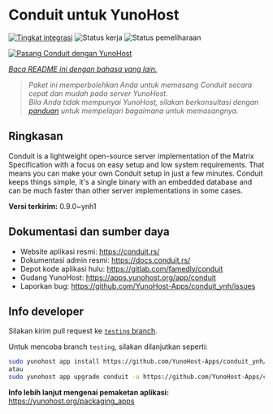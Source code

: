 <!--
N.B.: README ini dibuat secara otomatis oleh <https://github.com/YunoHost/apps/tree/master/tools/readme_generator>
Ini TIDAK boleh diedit dengan tangan.
-->

# Conduit untuk YunoHost

[![Tingkat integrasi](https://apps.yunohost.org/badge/integration/conduit)](https://ci-apps.yunohost.org/ci/apps/conduit/)
![Status kerja](https://apps.yunohost.org/badge/state/conduit)
![Status pemeliharaan](https://apps.yunohost.org/badge/maintained/conduit)

[![Pasang Conduit dengan YunoHost](https://install-app.yunohost.org/install-with-yunohost.svg)](https://install-app.yunohost.org/?app=conduit)

*[Baca README ini dengan bahasa yang lain.](./ALL_README.md)*

> *Paket ini memperbolehkan Anda untuk memasang Conduit secara cepat dan mudah pada server YunoHost.*  
> *Bila Anda tidak mempunyai YunoHost, silakan berkonsultasi dengan [panduan](https://yunohost.org/install) untuk mempelajari bagaimana untuk memasangnya.*

## Ringkasan

Conduit is a lightweight open-source server implementation of the Matrix Specification with a focus on easy setup and low system requirements. That means you can make your own Conduit setup in just a few minutes.
Conduit keeps things simple, it's a single binary with an embedded database and can be much faster than other server implementations in some cases.

**Versi terkirim:** 0.9.0~ynh1
## Dokumentasi dan sumber daya

- Website aplikasi resmi: <https://conduit.rs/>
- Dokumentasi admin resmi: <https://docs.conduit.rs/>
- Depot kode aplikasi hulu: <https://gitlab.com/famedly/conduit>
- Gudang YunoHost: <https://apps.yunohost.org/app/conduit>
- Laporkan bug: <https://github.com/YunoHost-Apps/conduit_ynh/issues>

## Info developer

Silakan kirim pull request ke [`testing` branch](https://github.com/YunoHost-Apps/conduit_ynh/tree/testing).

Untuk mencoba branch `testing`, silakan dilanjutkan seperti:

```bash
sudo yunohost app install https://github.com/YunoHost-Apps/conduit_ynh/tree/testing --debug
atau
sudo yunohost app upgrade conduit -u https://github.com/YunoHost-Apps/conduit_ynh/tree/testing --debug
```

**Info lebih lanjut mengenai pemaketan aplikasi:** <https://yunohost.org/packaging_apps>
